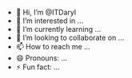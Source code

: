 - 👋 Hi, I’m @ITDaryl
- 👀 I’m interested in ...
- 🌱 I’m currently learning ...
- 💞️ I’m looking to collaborate on ...
- 📫 How to reach me ...
- 😄 Pronouns: ...
- ⚡ Fun fact: ...

<!---
ITDaryl/ITDaryl is a ✨ special ✨ repository because its `README.md` (this file) appears on your GitHub profile.
You can click the Preview link to take a look at your changes.
--->
